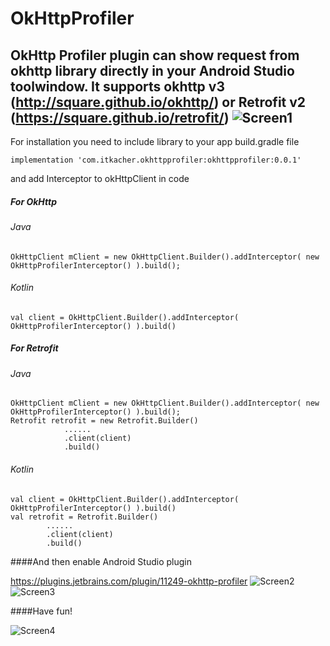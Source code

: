 # OkHttpProfiler

OkHttp Profiler plugin can show request from okhttp library directly in your Android Studio toolwindow.
It supports okhttp v3 (http://square.github.io/okhttp/) or Retrofit v2 (https://square.github.io/retrofit/)
![Screen1](https://github.com/itkacher/OkHttpProfiler/blob/master/screen1.png?raw=true)
---
For installation you need to include library to your app build.gradle file

    implementation 'com.itkacher.okhttpprofiler:okhttpprofiler:0.0.1' 

and add Interceptor to okHttpClient in code
##### For OkHttp
###### Java

    OkHttpClient mClient = new OkHttpClient.Builder().addInterceptor( new OkHttpProfilerInterceptor() ).build(); 

###### Kotlin

    val client = OkHttpClient.Builder().addInterceptor( OkHttpProfilerInterceptor() ).build()

##### For Retrofit
###### Java
    OkHttpClient mClient = new OkHttpClient.Builder().addInterceptor( new OkHttpProfilerInterceptor() ).build(); 
    Retrofit retrofit = new Retrofit.Builder()
                ......
                .client(client)
                .build()
###### Kotlin
    val client = OkHttpClient.Builder().addInterceptor( OkHttpProfilerInterceptor() ).build()
    val retrofit = Retrofit.Builder()
            ......
            .client(client)
            .build()

####And then enable Android Studio plugin

https://plugins.jetbrains.com/plugin/11249-okhttp-profiler
![Screen2](https://github.com/itkacher/OkHttpProfiler/blob/master/plugin_install1.png?raw=true)
![Screen3](https://github.com/itkacher/OkHttpProfiler/blob/master/plugin_install2.png?raw=true)

####Have fun!

![Screen4](https://github.com/itkacher/OkHttpProfiler/blob/master/screen2.png?raw=true)
